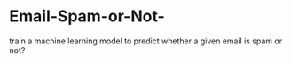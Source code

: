 # Email-Spam-or-Not-
train a machine learning model to predict whether a given email is spam or not?
